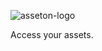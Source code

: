 ![asseton-logo](https://user-images.githubusercontent.com/25182375/202711535-027f0da0-931b-4e30-91ee-7d995d88c510.png)

Access your assets.

